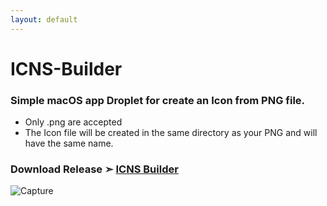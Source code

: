 ```yaml
---
layout: default
---
```


# ICNS-Builder
### Simple macOS app Droplet for create an Icon from PNG file.
- Only .png are accepted
- The Icon file will be created in the same directory as your PNG and will have the same name.

### Download Release ➣ [ICNS Builder](https://github.com/chris1111/ICNS-Builder/releases/tag/V3)

![Capture](https://user-images.githubusercontent.com/6248794/209344155-5a72b8d9-a6f1-48a6-b3ff-490df059358b.png)
